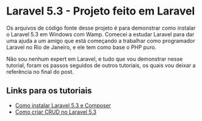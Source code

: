 # Laravel 5.3 - Projeto feito em Laravel

Os arquivos de código fonte desse projeto é para demonstrar como instalar o Laravel 5.3 em Windows com Wamp. Comecei a estudar Laravel para dar uma ajuda a um amigo que está começando a trabalhar como programador Laravel no Rio de Janeiro, e ele tem como base o PHP puro. 

Não sou nenhum expert em Laravel, e tudo que vou demonstrar nesse tutorial, foram os passos seguidos de outros tutoriais, os quais vou deixar a referência no final do post.

## Links para os tutoriais
* [Como instalar Laravel 5.3 e Composer](http://adonaidiofanes.com.br/blog/instalar-laravel-e-composer/)
* [Como criar CRUD no Laravel 5.3](http://adonaidiofanes.com.br/blog/como-criar-crud-no-laravel-5-3/)